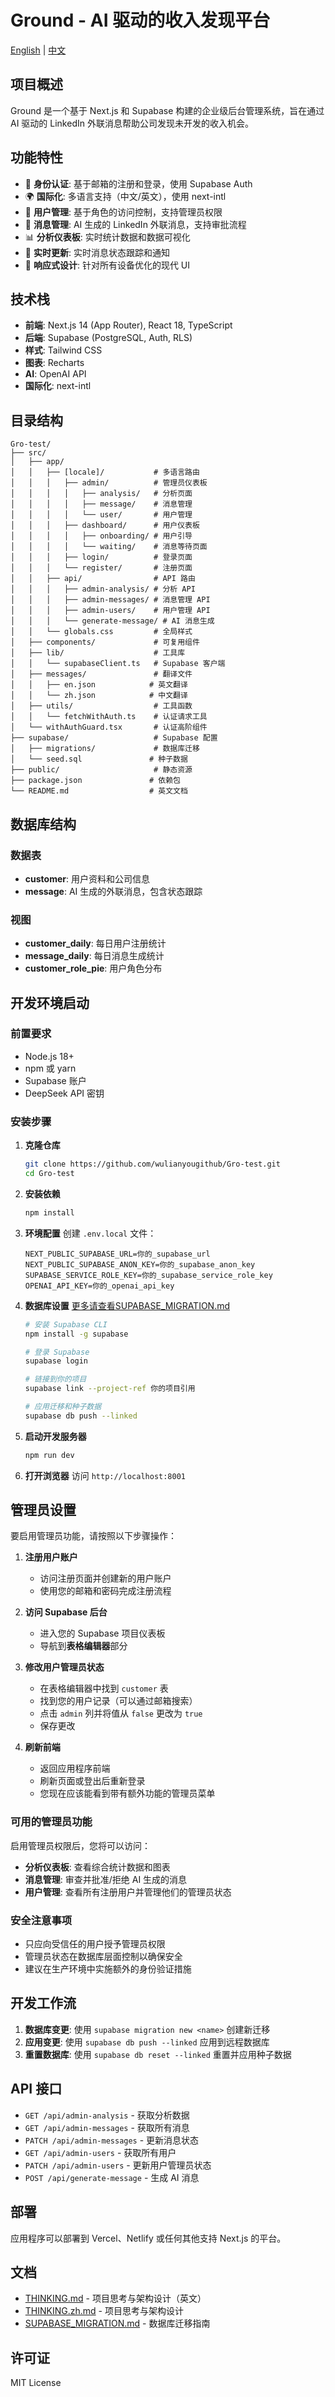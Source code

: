 # Ground - AI 驱动的收入发现平台

[English](./README.md) | [中文](#)

## 项目概述

Ground 是一个基于 Next.js 和 Supabase 构建的企业级后台管理系统，旨在通过 AI 驱动的 LinkedIn 外联消息帮助公司发现未开发的收入机会。

## 功能特性

- 🔐 **身份认证**: 基于邮箱的注册和登录，使用 Supabase Auth
- 🌍 **国际化**: 多语言支持（中文/英文），使用 next-intl
- 👥 **用户管理**: 基于角色的访问控制，支持管理员权限
- 💬 **消息管理**: AI 生成的 LinkedIn 外联消息，支持审批流程
- 📊 **分析仪表板**: 实时统计数据和数据可视化
- 🔄 **实时更新**: 实时消息状态跟踪和通知
- 📱 **响应式设计**: 针对所有设备优化的现代 UI

## 技术栈

- **前端**: Next.js 14 (App Router), React 18, TypeScript
- **后端**: Supabase (PostgreSQL, Auth, RLS)
- **样式**: Tailwind CSS
- **图表**: Recharts
- **AI**: OpenAI API
- **国际化**: next-intl

## 目录结构

```
Gro-test/
├── src/
│   ├── app/
│   │   ├── [locale]/           # 多语言路由
│   │   │   ├── admin/          # 管理员仪表板
│   │   │   │   ├── analysis/   # 分析页面
│   │   │   │   ├── message/    # 消息管理
│   │   │   │   └── user/       # 用户管理
│   │   │   ├── dashboard/      # 用户仪表板
│   │   │   │   ├── onboarding/ # 用户引导
│   │   │   │   └── waiting/    # 消息等待页面
│   │   │   ├── login/          # 登录页面
│   │   │   └── register/       # 注册页面
│   │   ├── api/                # API 路由
│   │   │   ├── admin-analysis/ # 分析 API
│   │   │   ├── admin-messages/ # 消息管理 API
│   │   │   ├── admin-users/    # 用户管理 API
│   │   │   └── generate-message/ # AI 消息生成
│   │   └── globals.css         # 全局样式
│   ├── components/             # 可复用组件
│   ├── lib/                    # 工具库
│   │   └── supabaseClient.ts   # Supabase 客户端
│   ├── messages/               # 翻译文件
│   │   ├── en.json            # 英文翻译
│   │   └── zh.json            # 中文翻译
│   ├── utils/                  # 工具函数
│   │   └── fetchWithAuth.ts    # 认证请求工具
│   └── withAuthGuard.tsx       # 认证高阶组件
├── supabase/                   # Supabase 配置
│   ├── migrations/             # 数据库迁移
│   └── seed.sql               # 种子数据
├── public/                     # 静态资源
├── package.json               # 依赖包
└── README.md                  # 英文文档
```

## 数据库结构

### 数据表
- **customer**: 用户资料和公司信息
- **message**: AI 生成的外联消息，包含状态跟踪

### 视图
- **customer_daily**: 每日用户注册统计
- **message_daily**: 每日消息生成统计
- **customer_role_pie**: 用户角色分布

## 开发环境启动

### 前置要求

- Node.js 18+
- npm 或 yarn
- Supabase 账户
- DeepSeek API 密钥

### 安装步骤

1. **克隆仓库**
   ```bash
   git clone https://github.com/wulianyougithub/Gro-test.git
   cd Gro-test
   ```

2. **安装依赖**
   ```bash
   npm install
   ```

3. **环境配置**
   创建 `.env.local` 文件：
   ```env
   NEXT_PUBLIC_SUPABASE_URL=你的_supabase_url
   NEXT_PUBLIC_SUPABASE_ANON_KEY=你的_supabase_anon_key
   SUPABASE_SERVICE_ROLE_KEY=你的_supabase_service_role_key
   OPENAI_API_KEY=你的_openai_api_key
   ```

4. **数据库设置** [更多请查看SUPABASE_MIGRATION.md](./SUPABASE_MIGRATION.md)
   ```bash
   # 安装 Supabase CLI
   npm install -g supabase
   
   # 登录 Supabase
   supabase login
   
   # 链接到你的项目
   supabase link --project-ref 你的项目引用
   
   # 应用迁移和种子数据
   supabase db push --linked
   ```

5. **启动开发服务器**
   ```bash
   npm run dev
   ```

6. **打开浏览器**
   访问 `http://localhost:8001`

## 管理员设置

要启用管理员功能，请按照以下步骤操作：

1. **注册用户账户**
   - 访问注册页面并创建新的用户账户
   - 使用您的邮箱和密码完成注册流程

2. **访问 Supabase 后台**
   - 进入您的 Supabase 项目仪表板
   - 导航到**表格编辑器**部分

3. **修改用户管理员状态**
   - 在表格编辑器中找到 `customer` 表
   - 找到您的用户记录（可以通过邮箱搜索）
   - 点击 `admin` 列并将值从 `false` 更改为 `true`
   - 保存更改

4. **刷新前端**
   - 返回应用程序前端
   - 刷新页面或登出后重新登录
   - 您现在应该能看到带有额外功能的管理员菜单

### 可用的管理员功能

启用管理员权限后，您将可以访问：

- **分析仪表板**: 查看综合统计数据和图表
- **消息管理**: 审查并批准/拒绝 AI 生成的消息
- **用户管理**: 查看所有注册用户并管理他们的管理员状态

### 安全注意事项

- 只应向受信任的用户授予管理员权限
- 管理员状态在数据库层面控制以确保安全
- 建议在生产环境中实施额外的身份验证措施

## 开发工作流

1. **数据库变更**: 使用 `supabase migration new <name>` 创建新迁移
2. **应用变更**: 使用 `supabase db push --linked` 应用到远程数据库
3. **重置数据库**: 使用 `supabase db reset --linked` 重置并应用种子数据

## API 接口

- `GET /api/admin-analysis` - 获取分析数据
- `GET /api/admin-messages` - 获取所有消息
- `PATCH /api/admin-messages` - 更新消息状态
- `GET /api/admin-users` - 获取所有用户
- `PATCH /api/admin-users` - 更新用户管理员状态
- `POST /api/generate-message` - 生成 AI 消息

## 部署

应用程序可以部署到 Vercel、Netlify 或任何其他支持 Next.js 的平台。

## 文档

- [THINKING.md](./THINKING.md) - 项目思考与架构设计（英文）
- [THINKING.zh.md](./THINKING.zh.md) - 项目思考与架构设计
- [SUPABASE_MIGRATION.md](./SUPABASE_MIGRATION.md) - 数据库迁移指南

## 许可证

MIT License 